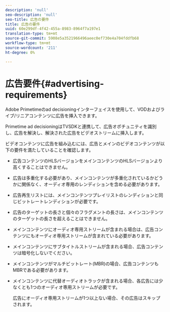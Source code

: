 ```yaml
---
description: 'null'
seo-description: 'null'
seo-title: 広告の要件
title: 広告の要件
uuid: 60e299df-4f42-455a-8983-8964f7a197e1
translation-type: tm+mt
source-git-commit: 5908e5a3521966496aeec0ef730e4a704fddfb68
workflow-type: tm+mt
source-wordcount: '211'
ht-degree: 0%

---
```



# 広告要件{#advertising-requirements}

Adobe Primetimeのad decisioningインターフェイスを使用して、VODおよびライブ/リニアコンテンツに広告を挿入できます。

Primetime ad decisioningはTVSDKと連携して、広告オポチュニティを識別し、広告を解決し、解決された広告をビデオストリームに挿入します。

ビデオコンテンツに広告を組み込むには、広告とメインのビデオコンテンツが以下の要件を満たしていることを確認します。

* 広告コンテンツのHLSバージョンをメインコンテンツのHLSバージョンより高くすることはできません。
* 広告は多重化する必要があり、メインコンテンツが多重化されているかどうかに関係なく、オーディオ専用のレンディションを含める必要があります。
* 広告再生リストには、メインコンテンツプレイリストのレンディションと同じビットレートレンディションが必要です。
* 広告のターゲットの長さと個々のフラグメントの長さは、メインコンテンツのターゲットの長さを超えることはできません。
* メインコンテンツにオーディオ専用ストリームが含まれる場合は、広告コンテンツにもオーディオ専用ストリームが含まれている必要があります。
* メインコンテンツにサブタイトルストリームが含まれる場合、広告コンテンツは暗号化しないでください。
* メインコンテンツがマルチビットレート(MBR)の場合、広告コンテンツもMBRである必要があります。
* メインコンテンツに代替オーディオトラックが含まれる場合、各広告には少なくとも1つのオーディオ専用ストリームが必要です。

   広告にオーディオ専用ストリームが1つ以上ない場合、その広告はスキップされます。
